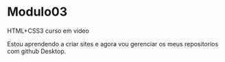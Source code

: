 # Modulo03
 HTML+CSS3 curso em video

Estou aprendendo a criar sites e agora vou gerenciar os meus repositorios com github Desktop.